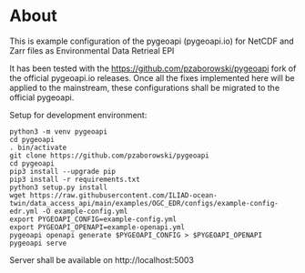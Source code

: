 # About

This is example configuration of the pygeoapi (pygeoapi.io) for NetCDF and Zarr files as Environmental Data Retrieal EPI

It has been tested with the https://github.com/pzaborowski/pygeoapi fork of the official pygeoapi.io releases.
Once all the fixes implemented here will be applied to the mainstream, these configurations shall be migrated to the official pygeoapi.

Setup for development environment:


```
python3 -m venv pygeoapi
cd pygeoapi
. bin/activate
git clone https://github.com/pzaborowski/pygeoapi
cd pygeoapi
pip3 install --upgrade pip
pip3 install -r requirements.txt
python3 setup.py install
wget https://raw.githubusercontent.com/ILIAD-ocean-twin/data_access_api/main/examples/OGC_EDR/configs/example-config-edr.yml -O example-config.yml
export PYGEOAPI_CONFIG=example-config.yml
export PYGEOAPI_OPENAPI=example-openapi.yml
pygeoapi openapi generate $PYGEOAPI_CONFIG > $PYGEOAPI_OPENAPI
pygeoapi serve
```
Server shall be available on http://localhost:5003
